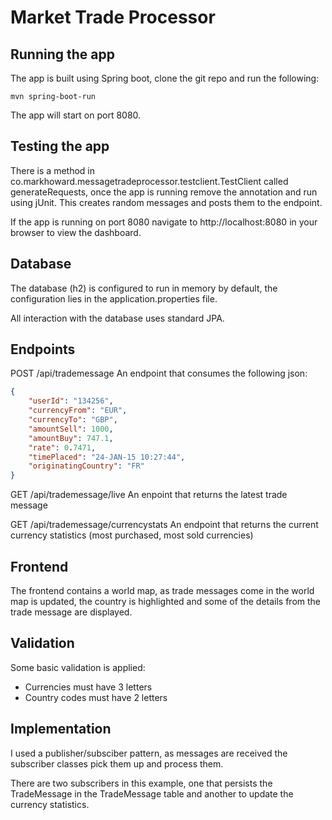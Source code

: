Market Trade Processor
======================

Running the app
---------------
The app is built using Spring boot, clone the git repo and run the following:
```
mvn spring-boot-run
```

The app will start on port 8080.

Testing the app
---------------
There is a method in co.markhoward.messagetradeprocessor.testclient.TestClient called
generateRequests, once the app is running remove the annotation and run using
jUnit. This creates random messages and posts them to the endpoint.

If the app is running on port 8080 navigate to http://localhost:8080 in your browser
to view the dashboard.

Database
--------
The database (h2) is configured to run in memory by default, the configuration lies
in the application.properties file.

All interaction with the database uses standard JPA.

Endpoints
---------
POST /api/trademessage
An endpoint that consumes the following json:
```json
{
    "userId": "134256",
    "currencyFrom": "EUR",
    "currencyTo": "GBP",
    "amountSell": 1000,
    "amountBuy": 747.1,
    "rate": 0.7471,
    "timePlaced": "24-JAN-15 10:27:44",
    "originatingCountry": "FR"
}
```

GET /api/trademessage/live
An enpoint that returns the latest trade message

GET /api/trademessage/currencystats
An endpoint that returns the current currency statistics
(most purchased, most sold currencies)

Frontend
--------
The frontend contains a world map, as trade messages come in the world map is
updated, the country is highlighted and some of the details from the trade message
are displayed.

Validation
----------
Some basic validation is applied:
* Currencies must have 3 letters
* Country codes must have 2 letters

Implementation
--------------
I used a publisher/subsciber pattern, as messages are received the subscriber classes
pick them up and process them.

There are two subscribers in this example, one that persists the TradeMessage in
the TradeMessage table and another to update the currency statistics.
